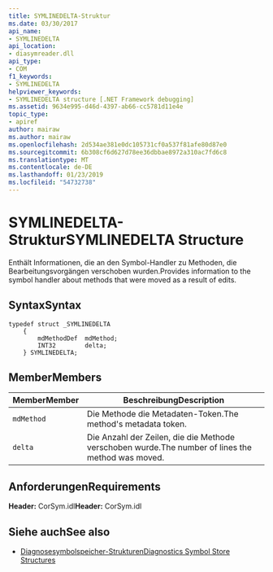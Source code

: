 ```yaml
---
title: SYMLINEDELTA-Struktur
ms.date: 03/30/2017
api_name:
- SYMLINEDELTA
api_location:
- diasymreader.dll
api_type:
- COM
f1_keywords:
- SYMLINEDELTA
helpviewer_keywords:
- SYMLINEDELTA structure [.NET Framework debugging]
ms.assetid: 9634e995-d46d-4397-ab66-cc5781d11e4e
topic_type:
- apiref
author: mairaw
ms.author: mairaw
ms.openlocfilehash: 2d534ae381e0dc105731cf0a537f81afe80d87e0
ms.sourcegitcommit: 6b308cf6d627d78ee36dbbae8972a310ac7fd6c8
ms.translationtype: MT
ms.contentlocale: de-DE
ms.lasthandoff: 01/23/2019
ms.locfileid: "54732738"
---
```

# <a name="symlinedelta-structure"></a><span data-ttu-id="6fa61-102">SYMLINEDELTA-Struktur</span><span class="sxs-lookup"><span data-stu-id="6fa61-102">SYMLINEDELTA Structure</span></span>
<span data-ttu-id="6fa61-103">Enthält Informationen, die an den Symbol-Handler zu Methoden, die Bearbeitungsvorgängen verschoben wurden.</span><span class="sxs-lookup"><span data-stu-id="6fa61-103">Provides information to the symbol handler about methods that were moved as a result of edits.</span></span>  
  
## <a name="syntax"></a><span data-ttu-id="6fa61-104">Syntax</span><span class="sxs-lookup"><span data-stu-id="6fa61-104">Syntax</span></span>  
  
```  
typedef struct _SYMLINEDELTA  
    {  
        mdMethodDef  mdMethod;  
        INT32        delta;  
    } SYMLINEDELTA;  
```  
  
## <a name="members"></a><span data-ttu-id="6fa61-105">Member</span><span class="sxs-lookup"><span data-stu-id="6fa61-105">Members</span></span>  
  
|<span data-ttu-id="6fa61-106">Member</span><span class="sxs-lookup"><span data-stu-id="6fa61-106">Member</span></span>|<span data-ttu-id="6fa61-107">Beschreibung</span><span class="sxs-lookup"><span data-stu-id="6fa61-107">Description</span></span>|  
|------------|-----------------|  
|`mdMethod`|<span data-ttu-id="6fa61-108">Die Methode die Metadaten-Token.</span><span class="sxs-lookup"><span data-stu-id="6fa61-108">The method's metadata token.</span></span>|  
|`delta`|<span data-ttu-id="6fa61-109">Die Anzahl der Zeilen, die die Methode verschoben wurde.</span><span class="sxs-lookup"><span data-stu-id="6fa61-109">The number of lines the method was moved.</span></span>|  
  
## <a name="requirements"></a><span data-ttu-id="6fa61-110">Anforderungen</span><span class="sxs-lookup"><span data-stu-id="6fa61-110">Requirements</span></span>  
 <span data-ttu-id="6fa61-111">**Header:** CorSym.idl</span><span class="sxs-lookup"><span data-stu-id="6fa61-111">**Header:** CorSym.idl</span></span>  
  
## <a name="see-also"></a><span data-ttu-id="6fa61-112">Siehe auch</span><span class="sxs-lookup"><span data-stu-id="6fa61-112">See also</span></span>
- [<span data-ttu-id="6fa61-113">Diagnosesymbolspeicher-Strukturen</span><span class="sxs-lookup"><span data-stu-id="6fa61-113">Diagnostics Symbol Store Structures</span></span>](../../../../docs/framework/unmanaged-api/diagnostics/diagnostics-symbol-store-structures.md)
